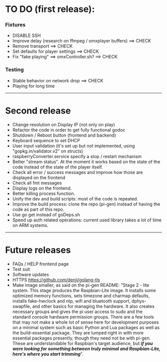 # TO DO (first release):
### Fixtures
* DISABLE SSH
* Improve delay (research on ffmpeg / omxplayer buffers) ==> CHECK
* Remove transport ==> CHECK
* Set defaults for player settings  ==> CHECK
* Fix "fake playing" ==> omxController.sh?   ==> CHECK
### Testing
* Stable behavior on network drop  ==> CHECK
* Playing for long time

---

# Second release
* Change resolution on Display IP (not only on play)
* Refactor the code in order to get fully functional godoc
* Shutdown / Reboot button (frontend and backend)
* Keyboard sequence to set DHCP
* User input validation (it's set up but not implemented, using "gopkg.in/validator.v2" on structs)
* raspberryConverter.service specify a stop / restart mechanism
* Better "stream status". At the moment it works based on the state of the code instead of the state of the player itself.
* Check all error / success messages and improve how those are displayed on the frontend
* Check all fmt messages
* Display logs on the frontend.
* Better killing process function.
* Unify the dev and build scripts: most of the code is repeated.
* Improve the build process: clone the repo (pi-gen) instead of having the code as part of this repo.
* Use go get instead of goDeps.sh
* Speed up auth related operations: current used library takes a lot of time on ARM systems.
---

# Future releases
* FAQs / HELP frontend page
* Test suit
* Software updates
* HTTPS https://github.com/denji/golang-tls
* Make image smaller, as said on the pi-gen README: "Stage 2 - lite system. This stage produces the Raspbian-Lite image. It installs some optimized memory functions, sets timezone and charmap defaults, installs fake-hwclock and ntp, wifi and bluetooth support, dphys-swapfile, and other basics for managing the hardware. It also creates necessary groups and gives the pi user access to sudo and the standard console hardware permission groups. There are a few tools that may not make a whole lot of sense here for development purposes on a minimal system such as basic Python and Lua packages as well as the build-essential package. They are lumped right in with more essential packages presently, though they need not be with pi-gen. These are understandable for Raspbian's target audience, but ***if you were looking for something between truly minimal and Raspbian-Lite, here's where you start trimming***".
